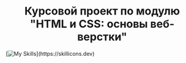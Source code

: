 <h1 align="center">
Курсовой проект по модулю "HTML и CSS: основы веб-верстки"
</h1>

[![My Skills](https://skillicons.dev/icons?i=html,css,)](https://skillicons.dev)